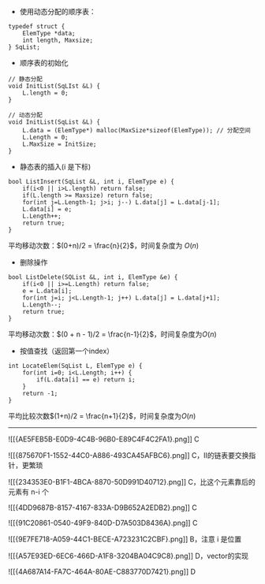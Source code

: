 - 使用动态分配的顺序表：
```
typedef struct {
	ElemType *data; 
	int length, Maxsize;
} SqList;
```

- 顺序表的初始化
```
// 静态分配
void InitList(SqLIst &L) {
	L.length = 0;
}

// 动态分配
void InitList(SqList &L) {
	L.data = (ElemType*) malloc(MaxSize*sizeof(ElemType)); // 分配空间
	L.Length = 0;
	L.MaxSize = InitSize;
}
```

- 静态表的插入(i 是下标)
```
bool ListInsert(SqList &L, int i, ElemType e) {
	if(i<0 || i>L.length) return false;
	if(L.length >= Maxsize) return false;
	for(int j=L.Length-1; j>i; j--) L.data[j] = L.data[j-1];
	L.data[i] = e;
	L.Length++;
	return true;
}
```
平均移动次数：$(0+n)/2 = \frac{n}{2}$，时间复杂度为 $O(n)$

* 删除操作
```
bool ListDelete(SQList &L, int i, ElemType &e) {
	if(i<0 || i>=L.Length) return false;
	e = L.data[i];
	for(int j=i; j<L.Length-1; j++) L.data[j] = L.data[j+1];
	L.Length--;
	return true;
}
```
平均移动次数：$(0 + n - 1)/2 = \frac{n-1}{2}$，时间复杂度为$O(n)$

- 按值查找（返回第一个index）
```
int LocateElem(SqList L, ElemType e) {
	for(int i=0; i<L.Length; i++) {
		if(L.data[i] == e) return i;	
	}
	return -1;
}
```
平均比较次数$(1+n)/2 = \frac{n+1}{2}$，时间复杂度为$O(n)$

----
![[{AE5FEB5B-E0D9-4C4B-96B0-E89C4F4C2FA1}.png]]
C

![[{875670F1-1552-44C0-A886-493CA45AFBC6}.png]]
C，II的链表要交换指针，更繁琐

![[{234353E0-B1F1-4BCA-8870-50D991D40712}.png]]
C，比这个元素靠后的元素有 n-i 个

![[{4DD9687B-8157-4167-833A-D9B652A2EDB2}.png]]
C

![[{91C20861-0540-49F9-840D-D7A503D8436A}.png]]
C

![[{9E7FE718-A059-44C1-BECE-A723231C2CBF}.png]]
B，注意 i 是位置

![[{A57E93ED-6EC6-466D-A1F8-3204BA04C9C8}.png]]
D，vector的实现

![[{4A687A14-FA7C-464A-80AE-C883770D7421}.png]]
D